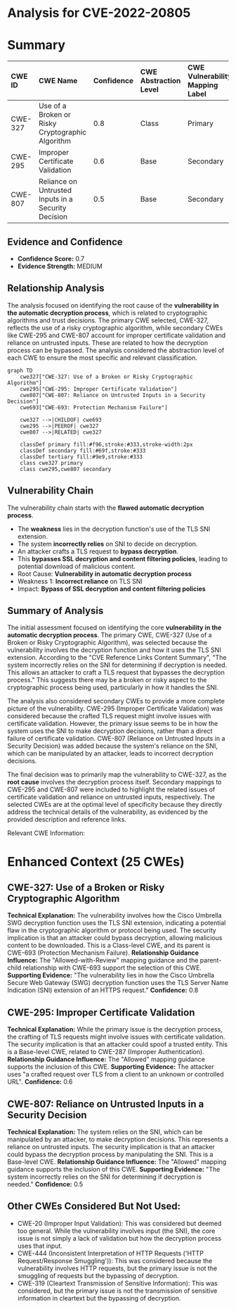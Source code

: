 # Analysis for CVE-2022-20805

# Summary
| CWE ID    | CWE Name                                                                       | Confidence | CWE Abstraction Level | CWE Vulnerability Mapping Label | CWE-Vulnerability Mapping Notes |
| :-------- | :----------------------------------------------------------------------------- | :--------- | :---------------------- | :------------------------------ | :------------------------------ |
| CWE-327   | Use of a Broken or Risky Cryptographic Algorithm                              | 0.8        | Class                   | Primary                         | Allowed-with-Review             |
| CWE-295   | Improper Certificate Validation                                                | 0.6        | Base                    | Secondary                       | Allowed                         |
| CWE-807   | Reliance on Untrusted Inputs in a Security Decision                            | 0.5        | Base                    | Secondary                       | Allowed                         |

## Evidence and Confidence

*   **Confidence Score:** 0.7
*   **Evidence Strength:** MEDIUM

## Relationship Analysis
The analysis focused on identifying the root cause of the **vulnerability in the automatic decryption process**, which is related to cryptographic algorithms and trust decisions. The primary CWE selected, CWE-327, reflects the use of a risky cryptographic algorithm, while secondary CWEs like CWE-295 and CWE-807 account for improper certificate validation and reliance on untrusted inputs. These are related to how the decryption process can be bypassed. The analysis considered the abstraction level of each CWE to ensure the most specific and relevant classification.

```mermaid
graph TD
    cwe327["CWE-327: Use of a Broken or Risky Cryptographic Algorithm"]
    cwe295["CWE-295: Improper Certificate Validation"]
    cwe807["CWE-807: Reliance on Untrusted Inputs in a Security Decision"]
    cwe693["CWE-693: Protection Mechanism Failure"]

    cwe327 -->|CHILDOF| cwe693
    cwe295 -->|PEEROF| cwe327
    cwe807 -->|RELATED| cwe327

    classDef primary fill:#f96,stroke:#333,stroke-width:2px
    classDef secondary fill:#69f,stroke:#333
    classDef tertiary fill:#9e9,stroke:#333
    class cwe327 primary
    class cwe295,cwe807 secondary
```

## Vulnerability Chain
The vulnerability chain starts with the **flawed automatic decryption process**.
  - The **weakness** lies in the decryption function's use of the TLS SNI extension.
  - The system **incorrectly relies** on SNI to decide on decryption.
  - An attacker crafts a TLS request to **bypass decryption**.
  - This **bypasses SSL decryption and content filtering policies**, leading to potential download of malicious content.
  - Root Cause: **Vulnerability in automatic decryption process**
  - Weakness 1: **Incorrect reliance** on TLS SNI
  - Impact: **Bypass of SSL decryption and content filtering policies**

## Summary of Analysis
The initial assessment focused on identifying the core **vulnerability in the automatic decryption process**. The primary CWE, CWE-327 (Use of a Broken or Risky Cryptographic Algorithm), was selected because the vulnerability involves the decryption function and how it uses the TLS SNI extension. According to the "CVE Reference Links Content Summary", "The system incorrectly relies on the SNI for determining if decryption is needed. This allows an attacker to craft a TLS request that bypasses the decryption process." This suggests there may be a broken or risky aspect to the cryptographic process being used, particularly in how it handles the SNI.

The analysis also considered secondary CWEs to provide a more complete picture of the vulnerability. CWE-295 (Improper Certificate Validation) was considered because the crafted TLS request might involve issues with certificate validation. However, the primary issue seems to be in how the system uses the SNI to make decryption decisions, rather than a direct failure of certificate validation. CWE-807 (Reliance on Untrusted Inputs in a Security Decision) was added because the system's reliance on the SNI, which can be manipulated by an attacker, leads to incorrect decryption decisions.

The final decision was to primarily map the vulnerability to CWE-327, as the **root cause** involves the decryption process itself. Secondary mappings to CWE-295 and CWE-807 were included to highlight the related issues of certificate validation and reliance on untrusted inputs, respectively. The selected CWEs are at the optimal level of specificity because they directly address the technical details of the vulnerability, as evidenced by the provided description and reference links.

Relevant CWE Information:

# Enhanced Context (25 CWEs)

## CWE-327: Use of a Broken or Risky Cryptographic Algorithm
**Technical Explanation:** The vulnerability involves how the Cisco Umbrella SWG decryption function uses the TLS SNI extension, indicating a potential flaw in the cryptographic algorithm or protocol being used. The security implication is that an attacker could bypass decryption, allowing malicious content to be downloaded. This is a Class-level CWE, and its parent is CWE-693 (Protection Mechanism Failure).
**Relationship Guidance Influence:** The "Allowed-with-Review" mapping guidance and the parent-child relationship with CWE-693 support the selection of this CWE.
**Supporting Evidence:** "The vulnerability lies in how the Cisco Umbrella Secure Web Gateway (SWG) decryption function uses the TLS Server Name Indication (SNI) extension of an HTTPS request."
**Confidence:** 0.8

## CWE-295: Improper Certificate Validation
**Technical Explanation:** While the primary issue is the decryption process, the crafting of TLS requests might involve issues with certificate validation. The security implication is that an attacker could spoof a trusted entity. This is a Base-level CWE, related to CWE-287 (Improper Authentication).
**Relationship Guidance Influence:** The "Allowed" mapping guidance supports the inclusion of this CWE.
**Supporting Evidence:** The attacker uses "a crafted request over TLS from a client to an unknown or controlled URL".
**Confidence:** 0.6

## CWE-807: Reliance on Untrusted Inputs in a Security Decision
**Technical Explanation:** The system relies on the SNI, which can be manipulated by an attacker, to make decryption decisions. This represents a reliance on untrusted inputs. The security implication is that an attacker could bypass the decryption process by manipulating the SNI. This is a Base-level CWE.
**Relationship Guidance Influence:** The "Allowed" mapping guidance supports the inclusion of this CWE.
**Supporting Evidence:** "The system incorrectly relies on the SNI for determining if decryption is needed."
**Confidence:** 0.5

## Other CWEs Considered But Not Used:
- CWE-20 (Improper Input Validation): This was considered but deemed too general. While the vulnerability involves input (the SNI), the core issue is not simply a lack of validation but how the decryption process uses that input.
- CWE-444 (Inconsistent Interpretation of HTTP Requests ('HTTP Request/Response Smuggling')): This was considered because the vulnerability involves HTTP requests, but the primary issue is not the smuggling of requests but the bypassing of decryption.
- CWE-319 (Cleartext Transmission of Sensitive Information): This was considered, but the primary issue is not the transmission of sensitive information in cleartext but the bypassing of decryption.